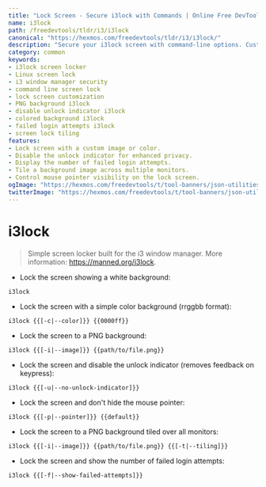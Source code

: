 ```yaml
---
title: "Lock Screen - Secure i3lock with Commands | Online Free DevTools by Hexmos"
name: i3lock
path: /freedevtools/tldr/i3/i3lock
canonical: "https://hexmos.com/freedevtools/tldr/i3/i3lock/"
description: "Secure your i3lock screen with command-line options. Customize appearance and security settings for enhanced privacy using this simple screen locker. Free online tool, no registration required."
category: common
keywords:
- i3lock screen locker
- Linux screen lock
- i3 window manager security
- command line screen lock
- lock screen customization
- PNG background i3lock
- disable unlock indicator i3lock
- colored background i3lock
- failed login attempts i3lock
- screen lock tiling
features:
- Lock screen with a custom image or color.
- Disable the unlock indicator for enhanced privacy.
- Display the number of failed login attempts.
- Tile a background image across multiple monitors.
- Control mouse pointer visibility on the lock screen.
ogImage: "https://hexmos.com/freedevtools/t/tool-banners/json-utilities-banner.png"
twitterImage: "https://hexmos.com/freedevtools/t/tool-banners/json-utilities-banner.png"
---
```


# i3lock

> Simple screen locker built for the i3 window manager.
> More information: <https://manned.org/i3lock>.

- Lock the screen showing a white background:

`i3lock`

- Lock the screen with a simple color background (rrggbb format):

`i3lock {{[-c|--color]}} {{0000ff}}`

- Lock the screen to a PNG background:

`i3lock {{[-i|--image]}} {{path/to/file.png}}`

- Lock the screen and disable the unlock indicator (removes feedback on keypress):

`i3lock {{[-u|--no-unlock-indicator]}}`

- Lock the screen and don't hide the mouse pointer:

`i3lock {{[-p|--pointer]}} {{default}}`

- Lock the screen to a PNG background tiled over all monitors:

`i3lock {{[-i|--image]}} {{path/to/file.png}} {{[-t|--tiling]}}`

- Lock the screen and show the number of failed login attempts:

`i3lock {{[-f|--show-failed-attempts]}}`
